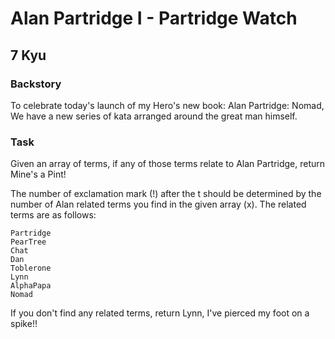 # Alan Partridge I - Partridge Watch
## 7 Kyu

### Backstory

To celebrate today's launch of my Hero's new book: Alan Partridge: Nomad, We have a new series of kata arranged around the great man himself.

### Task

Given an array of terms, if any of those terms relate to Alan Partridge, return Mine's a Pint!

The number of exclamation mark (!) after the t should be determined by the number of Alan related terms you find in the given array (x). The related terms are as follows:
```
Partridge
PearTree
Chat
Dan
Toblerone
Lynn
AlphaPapa
Nomad
```
If you don't find any related terms, return Lynn, I've pierced my foot on a spike!!